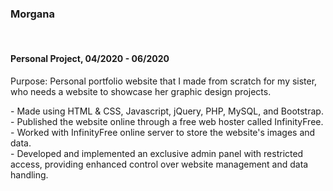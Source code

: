 <h3>Morgana</h3><br>
<h4>Personal Project, 04/2020 - 06/2020</h4>

<p>Purpose: Personal portfolio website that I made from scratch for my sister, who needs a website to showcase her graphic design projects.</p>

<p>
- Made using HTML & CSS, Javascript, jQuery, PHP, MySQL, and Bootstrap.<br>
- Published the website online through a free web hoster called InfinityFree.<br>
- Worked with InfinityFree online server to store the website's images and data.<br>
- Developed and implemented an exclusive admin panel with restricted access, providing enhanced control over website management and data handling.<br>
</p>


